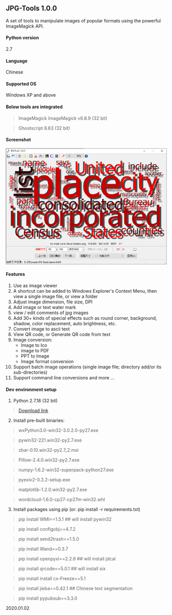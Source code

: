 ## JPG-Tools 1.0.0
A set of tools to manipulate images of popular formats using the powerful ImageMagick API.

#### Python version
2.7

#### Language
Chinese

#### Supported OS
Windows XP and above

#### Below tools are integrated 
> ImageMagick ImageMagick v6.8.9 (32 bit)

> Ghostscript 8.63 (32 bit)

#### Screenshot
![N|Solid](https://github.com/QuinnSong/JPG-Tools/blob/master/demo/main.png)

#### Features

1. Use as image viewer
2. A shortcut can be added to Windows Explorer's Context Menu, then view a single image file, or view a folder
3. Adjust image dimension, file size, DPI
4. Add image or text water mark
5. view / edit comments of jpg images
6. Add 30+ kinds of special effects such as round corner, background, shadow, color replacement, auto brightness, etc.
7. Convert image to ascii text
8. View QR code, or Generate QR code from text
9. Image conversion:
   - Image to Ico
   - image to PDF
   - PPT to Image
   - Image format conversion
10. Support batch image operations (single image file; directory add/or its sub-directories)
11. Support command line conversions
and more ...

#### Dev environment setup

1. Python 2.7.18 (32 bit)
> [Download link](https://www.python.org/ftp/python/2.7.18/python-2.7.18.msi)

2. Install pre-built binaries:

> wxPython3.0-win32-3.0.2.0-py27.exe

> pywin32-221.win32-py2.7.exe

> zbar-0.10.win32-py2.7_2.msi

> Pillow-2.4.0.win32-py2.7.exe

> numpy-1.6.2-win32-superpack-python27.exe

> pyexiv2-0.3.2-setup.exe

> matplotlib-1.2.0.win32-py2.7.exe

> wordcloud-1.6.0-cp27-cp27m-win32.whl

3. Install packages using pip (or: pip install -r requirements.txt)

> pip install WMI==1.5.1 		## will install pywin32

> pip install configobj==4.7.2

> pip install send2trash==1.5.0

> pip install Wand==0.3.7

> pip install openpyxl==2.2.6 	## will install jdcal

> pip install qrcode==5.0.1 	## will install six

> pip install install cx-Freeze==5.1

> pip install jieba==0.42.1 	## Chinese text segmentation

> pip install pypubsub==3.3.0


2020.01.02 